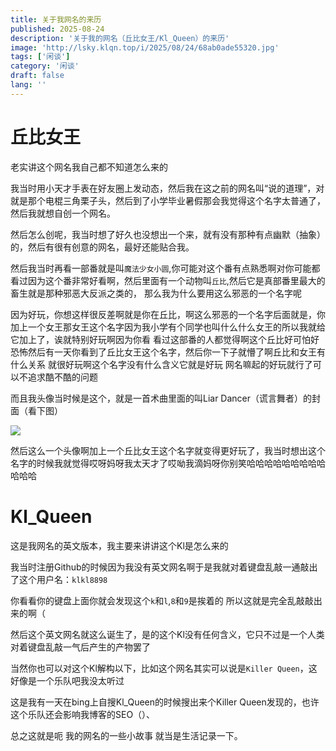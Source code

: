 ```yaml
---
title: 关于我网名的来历
published: 2025-08-24
description: '关于我的网名（丘比女王/Kl_Queen）的来历'
image: 'http://lsky.klqn.top/i/2025/08/24/68ab0ade55320.jpg'
tags: ['闲谈']
category: '闲谈'
draft: false 
lang: ''
---
```


# 

# 丘比女王

老实讲这个网名我自己都不知道怎么来的

我当时用小天才手表在好友圈上发动态，然后我在这之前的网名叫“说的道理”，对就是那个电棍三角栗子头，然后到了小学毕业暑假那会我觉得这个名字太普通了，然后我就想自创一个网名。

然后怎么创呢，我当时想了好久也没想出一个来，就有没有那种有点幽默（抽象）的，然后有很有创意的网名，最好还能贴合我。

然后我当时再看一部番就是叫`魔法少女小圆`,你可能对这个番有点熟悉啊对你可能都看过因为这个番非常好看啊，然后里面有一个动物叫`丘比`,然后它是真部番里最大的畜生就是那种邪恶大反派之类的， 那么我为什么要用这么邪恶的一个名字呢

因为好玩，你想这样很反差啊就是你在丘比，啊这么邪恶的一个名字后面就是，你加上一个女王那女王这个名字因为我小学有个同学也叫什么什么女王的所以我就给它加上了，诶就特别好玩啊因为你看 看过这部番的人都觉得啊这个丘比好可怕好恐怖然后有一天你看到了丘比女王这个名字，然后你一下子就懵了啊丘比和女王有什么关系 就很好玩啊这个名字没有什么含义它就是好玩 网名嘛起的好玩就行了可以不追求酷不酷的问题



而且我头像当时候是这个，就是一首术曲里面的叫Liar Dancer（谎言舞者）的封面（看下图）

![](http://lsky.klqn.top/i/2025/08/24/68ab0ffd8cdf4.jpg)

然后这么一个头像啊加上一个丘比女王这个名字就变得更好玩了，我当时想出这个名字的时候我就觉得哎呀妈呀我太天才了哎呦我滴妈呀你别笑哈哈哈哈哈哈哈哈哈哈哈哈

# Kl_Queen

这是我网名的英文版本，我主要来讲讲这个Kl是怎么来的

我当时注册Github的时候因为我没有英文网名啊于是我就对着键盘乱敲一通敲出了这个用户名：`klkl8898`

你看看你的键盘上面你就会发现这个`k`和`l`,`8`和`9`是挨着的 所以这就是完全乱敲敲出来的啊（

然后这个英文网名就这么诞生了，是的这个Kl没有任何含义，它只不过是一个人类对着键盘乱敲一气后产生的产物罢了

当然你也可以对这个Kl解构以下，比如这个网名其实可以说是`Killer Queen`，这好像是一个乐队吧我没太听过

这是我有一天在bing上自搜Kl_Queen的时候搜出来个Killer Queen发现的，也许这个乐队还会影响我博客的SEO（）、

总之这就是呃 我的网名的一些小故事 就当是生活记录一下。
